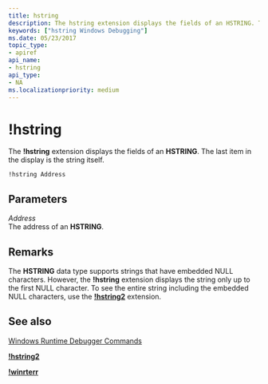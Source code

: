 ```yaml
---
title: hstring
description: The hstring extension displays the fields of an HSTRING. The last item in the display is the string itself.
keywords: ["hstring Windows Debugging"]
ms.date: 05/23/2017
topic_type:
- apiref
api_name:
- hstring
api_type:
- NA
ms.localizationpriority: medium
---
```


# !hstring


The **!hstring** extension displays the fields of an **HSTRING**. The last item in the display is the string itself.

```dbgcmd
!hstring Address
```

## <span id="Parameters"></span><span id="parameters"></span><span id="PARAMETERS"></span>Parameters


<span id="Address"></span><span id="address"></span><span id="ADDRESS"></span>*Address*  
The address of an **HSTRING**.

Remarks
-------

The **HSTRING** data type supports strings that have embedded NULL characters. However, the **!hstring** extension displays the string only up to the first NULL character. To see the entire string including the embedded NULL characters, use the [**!hstring2**](-hstring2.md) extension.

## <span id="see_also"></span>See also


[Windows Runtime Debugger Commands](windows-runtime-debugger-commands.md)

[**!hstring2**](-hstring2.md)

[**!winrterr**](-winrterr.md)

 

 






